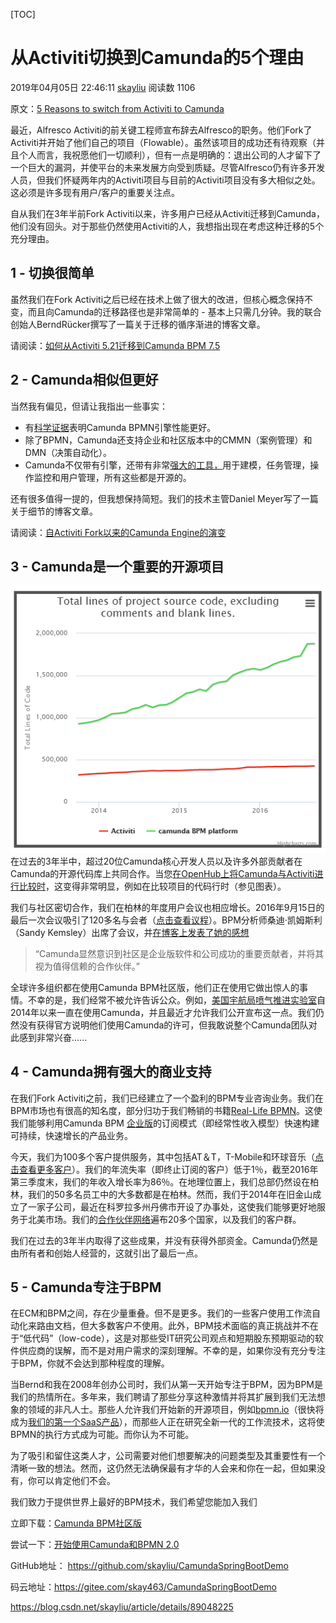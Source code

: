 [TOC]



# 从Activiti切换到Camunda的5个理由

2019年04月05日 22:46:11 [skayliu](https://me.csdn.net/skayliu) 阅读数 1106



原文：[5 Reasons to switch from Activiti to Camunda](http://www.bpm-guide.de/2016/10/19/5-reasons-to-switch-from-activiti-to-camunda/)

最近，Alfresco Activiti的前关键工程师宣布辞去Alfresco的职务。他们Fork了Activiti并开始了他们自己的项目（Flowable）。虽然该项目的成功还有待观察（并且个人而言，我祝愿他们一切顺利），但有一点是明确的：退出公司的人才留下了一个巨大的漏洞，并使平台的未来发展方向受到质疑。尽管Alfresco仍有许多开发人员，但我们怀疑两年内的Activiti项目与目前的Activiti项目没有多大相似之处。这必须是许多现有用户/客户的重要关注点。

自从我们在3年半前Fork Activiti以来，许多用户已经从Activiti迁移到Camunda，他们没有回头。对于那些仍然使用Activiti的人，我想指出现在考虑这种迁移的5个充分理由。

## **1 - 切换很简单**

虽然我们在Fork Activiti之后已经在技术上做了很大的改进，但核心概念保持不变，而且向Camunda的迁移路径也是非常简单的 - 基本上只需几分钟。我的联合创始人BerndRücker撰写了一篇关于迁移的循序渐进的博客文章。

请阅读：[如何从Activiti 5.21迁移到Camunda BPM 7.5](https://blog.camunda.org/post/2016/10/migrate-from-activiti-to-camunda/)

## **2 - Camunda相似但更好**

当然我有偏见，但请让我指出一些事实：

- 有[科学证据](http://www.bpm-guide.de/2016/06/12/scientific-performance-benchmark-of-open-source-bpmn-engines/)表明Camunda BPMN引擎性能更好。
- 除了BPMN，Camunda还支持企业和社区版本中的CMMN（案例管理）和DMN（决策自动化）。
- Camunda不仅带有引擎，还带有非常[强大的工具，](https://camunda.org/features/)用于建模，任务管理，操作监控和用户管理，所有这些都是开源的。

还有很多值得一提的，但我想保持简短。我们的技术主管Daniel Meyer写了一篇关于细节的博客文章。

请阅读：[自Activiti Fork以来的Camunda Engine的演变](https://blog.camunda.org/post/2016/10/camunda-engine-since-activiti-fork/)

## **3 - Camunda是一个重要的开源项目**

![openhub](image-201908181733/openhub-1.png)
在过去的3年半中，超过20位Camunda核心开发人员以及许多外部贡献者在Camunda的开源代码库上共同合作。当您[在OpenHub上将Camunda与Activiti进行比较时](https://www.openhub.net/p/_compare?project_0=Activiti&project_1=camunda+BPM+platform)，这变得非常明显，例如在比较项目的代码行时（参见图表）。

我们与社区密切合作，我们在柏林的年度用户会议也相应增长。2016年9月15日的最后一次会议吸引了120多名与会者（[点击查看议程](https://network.camunda.org/meetings/72)）。BPM分析师桑迪·凯姆斯利（Sandy Kemsley）出席了会议，并[在博客上发表了她的感想](https://column2.com/2016/09/camunda-community-day-community-contributions/)

> “Camunda显然意识到社区是企业版软件和公司成功的重要贡献者，并将其视为值得信赖的合作伙伴。”

全球许多组织都在使用Camunda BPM社区版，他们正在使用它做出惊人的事情。不幸的是，我们经常不被允许告诉公众。例如，[美国宇航局喷气推进实验室](http://www.jpl.nasa.gov/)自2014年以来一直在使用Camunda，并且最近才允许我们公开宣布这一点。我们仍然没有获得官方说明他们使用Camunda的许可，但我敢说整个Camunda团队对此感到非常兴奋......

## **4 - Camunda拥有强大的商业支持**

在我们Fork Activiti之前，我们已经建立了一个盈利的BPM专业咨询业务。我们在BPM市场也有很高的知名度，部分归功于我们畅销的书籍[Real-Life BPMN](https://www.amazon.com/Real-Life-BPMN-Analyze-Automate-Processes/dp/1502972328/ref=sr_1_1?ie=UTF8&qid=1476720822&sr=8-1&keywords=bpmn)。这使我们能够利用Camunda BPM [企业版](https://camunda.com/bpm/enterprise/)的订阅模式（即经常性收入模型）快速构建可持续，快速增长的产品业务。

今天，我们为100多个客户提供服务，其中包括AT＆T，T-Mobile和环球音乐（[点击查看更多客户](https://camunda.com/customers/)）。我们的年流失率（即终止订阅的客户）低于1％，截至2016年第三季度末，我们的年收入增长率为86％。在地理位置上，我们总部仍然设在柏林，我们的50多名员工中的大多数都是在柏林。然而，我们于2014年在旧金山成立了一家子公司，最近在科罗拉多州丹佛市开设了办事处，这使我们能够更好地服务于北美市场。我们的[合作伙伴网络](https://camunda.com/partners/si/)遍布20多个国家，以及我们的客户群。

我们在过去的3年半内取得了这些成果，并没有获得外部资金。Camunda仍然是由所有者和创始人经营的，这就引出了最后一点。

## **5 - Camunda专注于BPM**

在ECM和BPM之间，存在少量重叠。但不是更多。我们的一些客户使用工作流自动化来路由文档，但大多数客户不使用。此外，BPM技术面临的真正挑战并不在于“低代码”（low-code），这是对那些受IT研究公司观点和短期股东预期驱动的软件供应商的误解，而不是对用户需求的深刻理解。不幸的是，如果你没有充分专注于BPM，你就不会达到那种程度的理解。

当Bernd和我在2008年创办公司时，我们从第一天开始专注于BPM，因为BPM是我们的热情所在。多年来，我们聘请了那些分享这种激情并将其扩展到我们无法想象的领域的非凡人士。那些人允许我们开始新的开源项目，例如[bpmn.io](http://bpmn.io/)（很快将成为[我们的第一个SaaS产品](https://modeler.camunda.cloud/)），而那些人正在研究全新一代的工作流技术，这将使BPMN的执行方式成为可能。而你认为不可能。

为了吸引和留住这类人才，公司需要对他们想要解决的问题类型及其重要性有一个清晰一致的想法。然而，这仍然无法确保最有才华的人会来和你在一起，但如果没有，你可以肯定他们不会。

我们致力于提供世界上最好的BPM技术，我们希望您能加入我们 

立即下载：[Camunda BPM社区版](https://camunda.org/download/)

尝试一下：[开始使用Camunda和BPMN 2.0](https://docs.camunda.org/get-started/bpmn20/)

  

GitHub地址： <https://github.com/skayliu/CamundaSpringBootDemo>

码云地址：<https://gitee.com/skay463/CamundaSpringBootDemo>



<https://blog.csdn.net/skayliu/article/details/89048225>